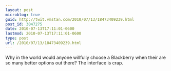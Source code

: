 ```yaml
---
layout: post
microblog: true
guid: http://twit.vmstan.com/2010/07/13/18473409239.html
post_id: 3047275
date: 2010-07-13T17:11:01-0600
lastmod: 2010-07-13T17:11:01-0600
type: post
url: /2010/07/13/18473409239.html
---
```

Why in the world would anyone willfully choose a Blackberry when their are so many better options out there? The interface is crap.
